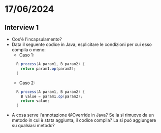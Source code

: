 # 17/06/2024
## Interview 1
- Cos'è l'incapsulamento?
- Data il seguente codice in Java, esplicitare le condizioni per cui esso compila o meno:
  - Caso 1:
  ```java
    R process(A param1, B param2) {
      return param1.op(param2);
    }
  ```
  - Caso 2:
  ```java
    R process(A param1, B param2) {
      B value = param1.op(param2);
      return value;
    }
  ```
- A cosa serve l'annotazione @Override in Java? Se la si rimuove da un metodo in cui è stata aggiunta, il codice compila? La si può aggiungere su qualsiasi metodo?
